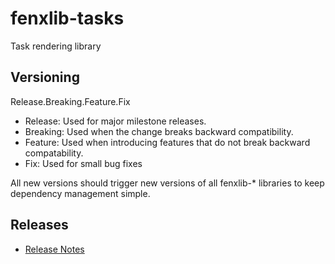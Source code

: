 # fenxlib-tasks
Task rendering library

## Versioning
Release.Breaking.Feature.Fix
- Release: Used for major milestone releases.
- Breaking: Used when the change breaks backward compatibility.
- Feature: Used when introducing features that do not break backward compatability.
- Fix: Used for small bug fixes

All new versions should trigger new versions of all fenxlib-* libraries to keep dependency management simple.

## Releases
* [Release Notes](https://github.com/Legyver/fenxlib-graphrunner/blob/master/RELEASE.MD)
